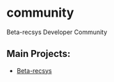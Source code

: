 # community
Beta-recsys Developer Community

## Main Projects:

- [Beta-recsys](./beta_recsys/README.md)
